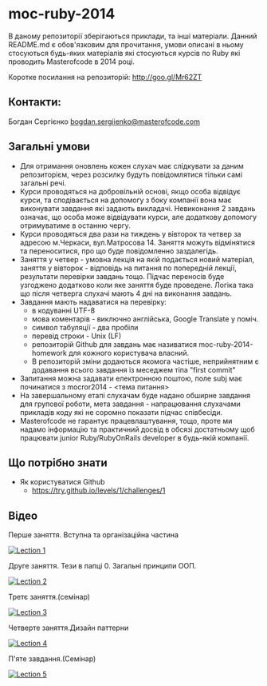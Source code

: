moc-ruby-2014
=============

В даному репозиторії зберігаються приклади, та інші матеріали. Данний README.md є обов'язковим для прочитання, умови описані в ньому стосуються будь-яких матеріалів які стосуються курсів по Ruby які проводить Masterofcode в 2014 році.


Коротке посилання на репозиторій: http://goo.gl/Mr62ZT

Контакти:
---------
Богдан Сергієнко
bogdan.sergiienko@masterofcode.com


Загальні умови
----------------

* Для отримання оновлень кожен слухач має слідкувати за даним репозиторієм, через розсилку будуть повідомлятися тільки самі загальні речі.
* Курси проводяться на добровільній основі, якщо особа відвідує курси, та сподівається на допомогу з боку компанії вона має виконувати завдання які задають викладачі. Невиконання 2 завдань означає, що особа може відвідувати курси, але додаткову допомогу отримуватиме в останню чергу. 
* Курси проводяться два рази на тиждень у вівторок та четвер за адресою м.Черкаси, вул.Матросова 14. Заняття можуть відмінятися та переноситися, про що буде повідомленно заздалегідь.
* Заняття у четвер - умовна лекція на якій подається новий матеріал, заняття у вівторок - відповідь на питання по попередній лекції, результати перевірки завдань тощо. Підчас переносів буде узгоджено додатково коли яке заняття буде проведене. Логіка така що після четверга слухачі мають 4 дні на виконання завдань.
* Завдання мають надаватися на перевірку: 
  * в кодуванні UTF-8
  * мова коментарів - виключно англійська, Google Translate у поміч.
  * символ табуляції - два пробіли
  * перевід строки - Unix (LF)
  * репозиторій Github для завдань має називатися moc-ruby-2014-homework для кожного користувача власний.
  * В репозиторій зміни додаються якомога частіше, неприйнятним є додавання всього завдання із меседжем тіпа "first commit"
* Запитання можна задавати електронною поштою, поле subj має починатися з mocror2014 - <тема питання>
* На завершальному етапі слухачам буде надано обширне завдання для групової роботи, мета завдання - напрацювання слухачами прикладів коду які не соромно показати підчас співбесіди. 
* Masterofcode не гарантує працевлаштування, тощо, проте ми надамо інформацію та практичний досвід в обсязі достатньому щоб працювати junior Ruby/RubyOnRails developer в будь-якій компанії. 


Що потрібно знати
-----------------

* Як користуватися Github
   * https://try.github.io/levels/1/challenges/1
 
Відео
-----
Перше заняття. Вступна та організаційна частина

[![Lection 1](http://img.youtube.com/vi/3PwYHu5OQa8/0.jpg)](http://www.youtube.com/watch?v=3PwYHu5OQa8)


Друге заняття. Тези в папці 0. Загальні принципи ООП.

[![Lection 2](http://img.youtube.com/vi/VZYZ5ZDQNWU/0.jpg)](http://www.youtube.com/watch?v=VZYZ5ZDQNWU)

Третє заняття.(семінар) 

[![Lection 3](http://img.youtube.com/vi/tW4MhBstXdM/1.jpg)](https://www.youtube.com/watch?v=tW4MhBstXdM)

Четверте заняття.Дизайн паттерни

[![Lection 4](http://img.youtube.com/vi/n6sN0akNrEc/0.jpg)](https://www.youtube.com/watch?v=n6sN0akNrEc)

П'яте завдання.(Семінар)

[![Lection 5](http://img.youtube.com/vi/UNfDzH1dmmM/0.jpg)](https://www.youtube.com/watch?v=UNfDzH1dmmM)

